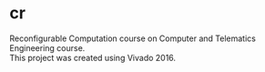 # cr
Reconfigurable Computation course on Computer and Telematics Engineering course. <br>
This project was created using Vivado 2016.
